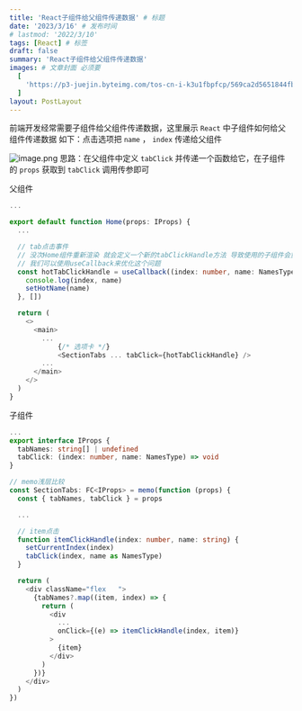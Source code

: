 ```yaml
---
title: 'React子组件给父组件传递数据' # 标题
date: '2023/3/16' # 发布时间
# lastmod: '2022/3/10'
tags: [React] # 标签
draft: false
summary: 'React子组件给父组件传递数据'
images: # 文章封面 必须要
  [
    'https://p3-juejin.byteimg.com/tos-cn-i-k3u1fbpfcp/569ca2d5651844fb8001a3df9e71ee08~tplv-k3u1fbpfcp-zoom-crop-mark:1512:1512:1512:851.awebp?',
  ]
layout: PostLayout
---
```


前端开发经常需要子组件给父组件传递数据，这里展示 `React` 中子组件如何给父组件传递数据
如下：点击选项把 `name` ， `index` 传递给父组件

![image.png](https://p3-juejin.byteimg.com/tos-cn-i-k3u1fbpfcp/68bf1066091f4857bdc5462b23d8ac6d~tplv-k3u1fbpfcp-watermark.image?)
思路：在父组件中定义 `tabClick` 并传递一个函数给它，在子组件的 `props` 获取到 `tabClick` 调用传参即可

父组件

```ts
...

export default function Home(props: IProps) {
  ...

  // tab点击事件
  // 没次Home组件重新渲染 就会定义一个新的tabClickHandle方法 导致使用的子组件会重新渲染
  // 我们可以使用useCallback来优化这个问题
  const hotTabClickHandle = useCallback((index: number, name: NamesType) => {
    console.log(index, name)
    setHotName(name)
  }, [])

  return (
    <>
      <main>
        ...
            {/* 选项卡 */}
            <SectionTabs ... tabClick={hotTabClickHandle} />
        ...
      </main>
    </>
  )
}
```

子组件

```ts
...
export interface IProps {
  tabNames: string[] | undefined
  tabClick: (index: number, name: NamesType) => void
}

// memo浅层比较
const SectionTabs: FC<IProps> = memo(function (props) {
  const { tabNames, tabClick } = props

  ...

  // item点击
  function itemClickHandle(index: number, name: string) {
    setCurrentIndex(index)
    tabClick(index, name as NamesType)
  }

  return (
    <div className="flex   ">
      {tabNames?.map((item, index) => {
        return (
          <div
            ...
            onClick={(e) => itemClickHandle(index, item)}
          >
            {item}
          </div>
        )
      })}
    </div>
  )
})
```
